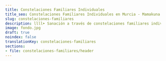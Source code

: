 ```yaml
---
title: Constelaciones Familiares Individuales
title_seo: Constelaciones Familiares Individuales en Murcia - Mamakuna
slug: constelaciones-familiares
description: llll➤ Sanación a través de constelaciones familiares individuales ✅ por Salom (Afree).
image: fondo.jpg
draft: true
noindex: false
translationKey: constelaciones-familiares
sections:
- file: constelaciones-familiares/header
---
```

